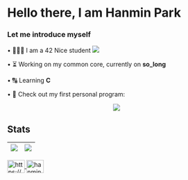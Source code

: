 # Hello there, I am Hanmin Park

### Let me introduce myself

<div>
  <p>
    • 👨🏻‍💻 I am a 42 Nice student
    <a href="https://profile.intra.42.fr/users/hanmpark">
      <img src="https://badgen.net/badge/Born2Code/hanmpark/blue?cache=86400&icon=https://meta.intra.42.fr/images/42_logo.svg">
    </a>
  </p>
  
  • ⏳ Working on my common core, currently on **so_long**
  
  • 🔠 Learning **C**
  
  • 🌱 Check out my first personal program:
  
  <div align="center">
    <a href="https://github.com/Nonino42/scholarship_logtime">
      <img src="https://github-readme-stats.vercel.app/api/pin/?username=Nonino42&repo=scholarship_logtime&theme=tokyonight">
    </a>
  </div>
</div>

## Stats

| <a href="https://github.com/Nonino42"><img src="https://github-readme-stats.vercel.app/api?username=nonino42&count_private=true&show_icons=true&theme=tokyonight" /></a> | <a href="https://github.com/Nonino42"><img src="https://github-readme-streak-stats.herokuapp.com/?user=nonino42&theme=tokyonight" /></a> |
| ------------- | ------------- |

<div align="left">
  <a href="https://fr.linkedin.com/in/hanmin-park-83239718b/en?trk=people-guest_people_search-card" target="blank">
    <img align="center" src="https://raw.githubusercontent.com/rahuldkjain/github-profile-readme-generator/master/src/images/icons/Social/linked-in-alt.svg" alt="https://www.linkedin.com/in/hanmin-park-83239718b/" height="30" width="40" />
  </a>
  <a href="https://instagram.com/hanmin.prk" target="blank">
    <img align="center" src="https://raw.githubusercontent.com/rahuldkjain/github-profile-readme-generator/master/src/images/icons/Social/instagram.svg" alt="hanmin.prk" height="30" width="40" />
  </a>
</div>
